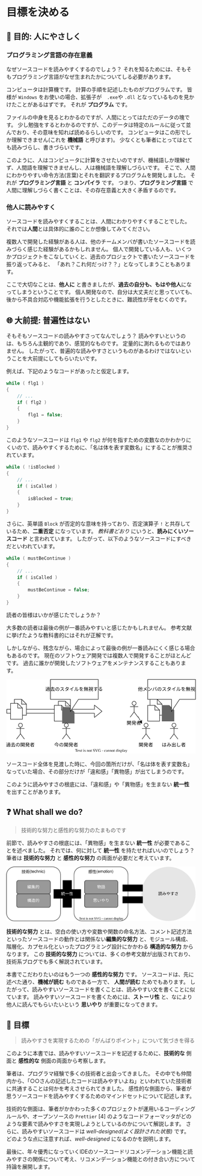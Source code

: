 # 目標を決める

## :dart: 目的: 人にやさしく

### プログラミング言語の存在意義

なぜソースコードを読みやすくするのでしょう？
それを知るためには、そもそもプログラミング言語がなぜ生まれたかについてしる必要があります。

コンピュータは計算機です。
計算の手順を記述したものがプログラムです。
皆様が `Windows` をお使いの場合、拡張子が　`.exe`や `.dll` となっているものを見かけたことがあるはずです。
それが **プログラム** です。

ファイルの中身を見るとわかるのですが、人間にとってはただのデータの塊です。
少し勉強をするとわかるのですが、このデータは特定のルールに従って並んでおり、その意味を知れば読めるらしいのです。
コンピュータはこの形でしか理解できません(これを **機械語** と呼びます)。
少なくとも筆者にとってはとても読みづらし、書きづらいです。

このように、人はコンピュータに計算をさせたいのですが、機械語しか理解せず、人間語を理解できませんし、人は機械語を理解しづらいです。
そこで、人間にわかりやすい命令方法(言葉)とそれを翻訳するプログラムを開発しました。
それが **プログラミング言語** と **コンパイラ** です。
つまり、**プログラミング言語** で人間に理解しづらく書くことは、その存在意義と大きく矛盾するのです。

### 他人に読みやすく

ソースコードを読みやすくすることは、人間にわかりやすくすることでした。
それでは**人間**とは具体的に誰のことか想像してみてください。

複数人で開発した経験がある人は、他のチームメンバが書いたソースコードを読みづらく感じた経験があるかもしれません。
個人で開発している人も、いくつかプロジェクトをこなしていくと、過去のプロジェクトで書いたソースコードを振り返ってみると、
「あれ？これ何だっけ？？」となってしまうこともあります。

ここで大切なことは、**他人に** と書きましたが、**過去の自分も、もはや他人**になってしまうということです。
個人開発なので、自分は大丈夫だと思っていても、後から不具合対応や機能拡張を行うとしたときに、難読性が牙をむくのです。

## :globe_with_meridians: 大前提: 普遍性はない

そもそもソースコードの読みやすさってなんでしょう？
読みやすいというのは、もちろん主観的であり、感覚的なものです。
定量的に測れるものではありません。
したがって、普遍的な読みやすさというものがあるわけではないということを大前提にしてもらいたいです。

例えば、下記のようなコードがあったと仮定します。

```cpp
while ( flg1 )
{
    // ...
    if ( flg2 )
    {
        flg1 = false;
    }
}
```

このようなソースコードは `flg1` や `flg2` が何を指すための変数なのかわかりにくいので、読みやすくするために、「名は体を表す変数名」にすることが推奨されています。

```cpp
while ( !isBlocked )
{
    // ...
    if ( isCalled )
    {
        isBlocked = true;
    }
}
```

さらに、英単語 `Block` が否定的な意味を持っており、否定演算子 `!` と共存しているため、**二重否定** になっています。
*教科書どおり* にいうと、**読みにくいソースコード** と言われています。
したがって、以下のようなソースコードにすべきだといわれています。

```cpp
while ( mustBeContinue )
{
    // ...
    if ( isCalled )
    {
        mustBeContinue = false;
    }
}
```

読者の皆様はいかが感じたでしょうか？

大多数の読者は最後の例が一番読みやすいと感じたかもしれません。
参考文献に挙げたような教科書的にはそれが正解です。

しかしながら、残念ながら、場合によって最後の例が一番読みにくく感じる場合もあるのです。
現在のソフトウェア開発では複数人で開発することがほとんどです。
過去に誰かが開発したソフトウェアをメンテナンスすることもあります。

![違和感](../assets//img/iwakan.drawio.svg)

ソースコード全体を見渡した時に、今回の箇所だけが、「名は体を表す変数名」なっていた場合、その部分だけが「違和感」「異物感」が出てしまうのです。

このように読みやすさの根底には、「違和感」や「異物感」を生まない **統一性** を出すことがあります。

## :question: What shall we do?

> 技術的な努力と感性的な努力のたまものです

前節で、読みやすさの根底には、「異物感」を生まない **統一性** が必要であることを述べました。
それでは、何に対して **統一性** を持たせればいいのでしょう？
筆者は **技術的な努力** と **感性的な努力** の両面が必要だと考えています。

![読みやすさの構造](../assets//img/description_of_readable.drawio.svg)

**技術的な努力** とは、空白の使い方や変数や関数の命名方法、コメント記述方法といったソースコードの動作とは関係ない**編集的な努力** と、モジュール構成、階層化、カプセル化といったプログラミング設計にかかわる **構造的な努力** からなります。
この **技術的な努力** については、多くの参考文献が出版されており、技術系ブログでも多く解説されています。

本書でこだわりたいのはもう一つの **感性的な努力** です。
ソースコードは、先に述べた通り、**機械が読む** ものである一方で、 **人間が読む** ためでもあります。
したがって、読みやすいソースコードを書くことは、読みやすい文を書くことに似ています。
読みやすいソースコードを書くためには、**ストーリ性** と、なにより他人に読んでもらいたいという **思いやり** が重要になってきます。

## :checkered_flag: 目標

> 読みやすさを実現するための「がんばりポイント」について気づきを得る

このように本書では、読みやすいソースコードを記述するために、**技術的な** 側面と **感性的な** 側面の両面から考察します。

筆者は、プログラマ経験で多くの技術者と出会ってきました。
その中でも仲間内から、「○○さんの記述したコードは読みやすいよね」といわれていた技術者に共通することは何かを考えさせられてきました。
感性的な側面から、筆者が思うソースコードを読みやすくするためのマインドセットについて記述します。

技術的な側面は、筆者がかかわった多くのプロジェクトが運用いるコーディングルールや、オープンソースの `Prettier` [4] のようなコードフォーマッタがどのような要素で読みやすさを実現しようとしているのかについて解説します。
さらに、読みやすいソースコードは *well-designed(よく設計された状態)* です。
どのような点に注意すれば、*well-designed* になるのかを説明します。

最後に、年々優秀になっていくIDEのソースコードリコメンデーション機能と読みやすさの関係について考え、リコメンデーション機能との付き合い方について持論を展開します。
